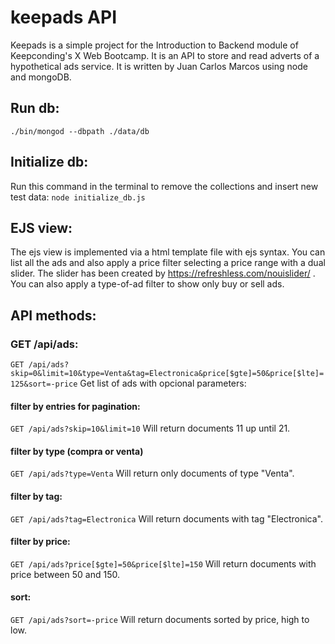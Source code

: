 # keepads API

Keepads is a simple project for the Introduction to Backend module of Keepconding's X Web Bootcamp.
It is an API to store and read adverts of a hypothetical ads service.
It is written by Juan Carlos Marcos using node and mongoDB.

## Run db:
`./bin/mongod --dbpath ./data/db`

## Initialize db:
Run this command in the terminal to remove the collections and insert new test data:
`node initialize_db.js`

## EJS view:
The ejs view is implemented via a html template file with ejs syntax.
You can list all the ads and also apply a price filter selecting a price range with a dual slider.
The slider has been created by https://refreshless.com/nouislider/ .
You can also apply a type-of-ad filter to show only buy or sell ads.


## API methods:

### GET /api/ads:
`GET /api/ads?skip=0&limit=10&type=Venta&tag=Electronica&price[$gte]=50&price[$lte]=125&sort=-price`
Get list of ads with opcional parameters:

#### filter by entries for pagination:
`GET /api/ads?skip=10&limit=10`
Will return documents 11 up until 21.

#### filter by type (compra or venta)
`GET /api/ads?type=Venta`
Will return only documents of type "Venta".

#### filter by tag:
`GET /api/ads?tag=Electronica`
Will return documents with tag "Electronica".

#### filter by price:
`GET /api/ads?price[$gte]=50&price[$lte]=150`
Will return documents with price between 50 and 150.

#### sort:
`GET /api/ads?sort=-price`
Will return documents sorted by price, high to low.

